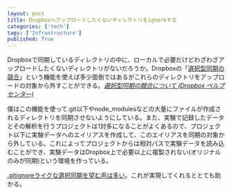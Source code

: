 ```yaml
---
layout: post
title: Dropboxへアップロードしたくないディレクトリをignoreする
categories: ['tech']
tags: ['Infrastructure']
published: True
---
```


Dropboxで同期しているディレクトリの中に、ローカルで必要だけどわざわざアップロードしたくないディレクトリがないだろうか。Dropboxの「[選択型同期の競合](https://www.dropbox.com/ja/help/1946)」という機能を使えば多少面倒ではあるがこれらのディレクトリをアップロードの対象から外すことができる。<cite>[選択型同期の競合について (Dropbox ペルプセンター)](https://www.dropbox.com/ja/help/1946)</cite>

僕はこの機能を使って.git以下やnode\_modulesなどの大量にファイルが作成されるディレクトリを同期させないようにしている。また、実験で記録したデータとその解析を行うプロジェクトは1対多になることがよくあるので、プロジェクト以下に実験データへのエイリアスを作成して、このエイリアスを同期の対象から外している。これによってプロジェクトからは相対パスで実験データを読み込むことができ、実験データはDropbox上で必要以上に複製されない(オリジナルのみが同期)という環境を作っている。

[.gitignoreライクな選択同期を望む声は多い](https://www.dropboxforum.com/hc/en-us/community/posts/201289669-Ignore-folder-without-selective-sync-)。これが実現してくれるととても助かる。